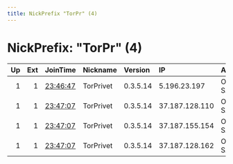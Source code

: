 ```yaml
---
title: NickPrefix "TorPr" (4)
---
```


# NickPrefix: "TorPr" (4)

|   Up |   Ext | JoinTime                                                                                            | Nickname   | Version   | IP             | AS      | CC   |   ORp |   Dirp | OS    | Contact                             |   eFamMembers |
|-----:|------:|:----------------------------------------------------------------------------------------------------|:-----------|:----------|:---------------|:--------|:-----|------:|-------:|:------|:------------------------------------|--------------:|
|    1 |     1 | [23:46:47](https://metrics.torproject.org/rs.html#details/0D5CE29783E5B6E1FF7D52648ECF682AD254EBF6) | TorPrivet  | 0.3.5.14  | 5.196.23.197   | OVH SAS | fr   |  9001 |      0 | Linux | Email:contact@torprivet.ru, abuse e |            55 |
|    1 |     1 | [23:47:07](https://metrics.torproject.org/rs.html#details/3E771DDC64C9777B68688EBAB6B893E0674B2571) | TorPrivet  | 0.3.5.14  | 37.187.128.110 | OVH SAS | fr   |  9001 |      0 | Linux | Email:contact@torprivet.ru, abuse e |            55 |
|    1 |     1 | [23:47:07](https://metrics.torproject.org/rs.html#details/8859CF163C0BAEE3DDE129A3A8FE4DE1E7280154) | TorPrivet  | 0.3.5.14  | 37.187.155.154 | OVH SAS | fr   |  9001 |      0 | Linux | Email:contact@torprivet.ru, abuse e |            55 |
|    1 |     1 | [23:47:07](https://metrics.torproject.org/rs.html#details/F458C6F447267AB8BCF48D5A169245F7186A77EB) | TorPrivet  | 0.3.5.14  | 37.187.128.162 | OVH SAS | fr   |  9001 |      0 | Linux | Email:contact@torprivet.ru, abuse e |            55 |
